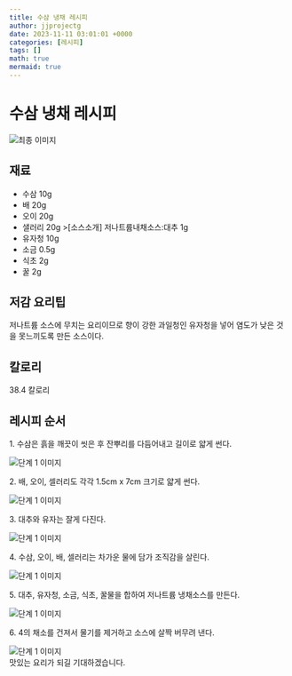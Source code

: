 ```yaml
---
title: 수삼 냉채 레시피
author: jjprojectg
date: 2023-11-11 03:01:01 +0000
categories: [레시피]
tags: []
math: true
mermaid: true
---
```

<meta name="og:type" content="website"/>
<meta charset="UTF-8"/>
<div class="header">
  <h1>수삼 냉채 레시피</h1>
</div>

<div class="container my-4">
  <div class="row">
    <div class="col-12 col-md-6">
      <div class="recipe-image">
        <img src="http://www.foodsafetykorea.go.kr/uploadimg/20141117/20141117053419_1416213259232.jpg" class="step-image" alt="최종 이미지"/>
      </div>
    </div>
    <div class="col-12 col-md-6">
      <div class="ingredients">
        <h2>재료</h2>
        <ul class="card">
          <li> 수삼 10g </li>
          <li>  배 20g </li>
          <li>  오이 20g </li>
          <li>  샐러리 20g >[소스소개] 저나트륨내채소스:대추 1g </li>
          <li>  유자청 10g </li>
          <li>  소금 0.5g </li>
          <li>  식초 2g </li>
          <li>  꿀 2g </li>
</ul>
      </div>
    </div>
    <div class="col-12 col-md-6">
      <div class="ingredients">
        <h2>저감 요리팁</h2>
        <div class="card"> 
          <p>
            저나트륨 소스에 무치는 요리이므로 향이 강한 과일청인 유자청을 넣어 염도가 낮은 것을 못느끼도록 만든 소스이다.
          </p>
        </div>
      </div>
      <div class="ingredients">
        <h2>칼로리</h2>
        <div class="card"> 
          <p>
            38.4 칼로리
          </p>
        </div>
      </div>
    </div>
  </div>

  <h2 class="my-4">레시피 순서</h2>
  <div class="card recipe-card">
    <div class="card-body recipe-step">
      <p class="card-text step-description">1. 수삼은 흙을 깨끗이 씻은 후 잔뿌리를 다듬어내고 길이로 얇게 썬다.</p>
      <img src="http://www.foodsafetykorea.go.kr/uploadimg/cook/819-1.jpg" alt="단계 1 이미지" class="step-image"/>
    </div>
  </div>
  <div class="card recipe-card">
    <div class="card-body recipe-step">
      <p class="card-text step-description">2. 배, 오이, 셀러리도 각각 1.5cm x 7cm 크기로 얇게 썬다.</p>
      <img src="http://www.foodsafetykorea.go.kr/uploadimg/cook/819-2.jpg" alt="단계 1 이미지" class="step-image"/>
    </div>
  </div>
  <div class="card recipe-card">
    <div class="card-body recipe-step">
      <p class="card-text step-description">3. 대추와 유자는 잘게 다진다.</p>
      <img src="http://www.foodsafetykorea.go.kr/uploadimg/cook/819-3.jpg" alt="단계 1 이미지" class="step-image"/>
    </div>
  </div>
  <div class="card recipe-card">
    <div class="card-body recipe-step">
      <p class="card-text step-description">4. 수삼, 오이, 배, 셀러리는 차가운 물에 담가 조직감을 살린다.</p>
      <img src="http://www.foodsafetykorea.go.kr/uploadimg/cook/819-4.jpg" alt="단계 1 이미지" class="step-image"/>
    </div>
  </div>
  <div class="card recipe-card">
    <div class="card-body recipe-step">
      <p class="card-text step-description">5. 대추, 유자청, 소금, 식초, 꿀물을 합하여 저나트륨 냉채소스를 만든다.</p>
      <img src="http://www.foodsafetykorea.go.kr/uploadimg/cook/819-5.jpg" alt="단계 1 이미지" class="step-image"/>
    </div>
  </div>
  <div class="card recipe-card">
    <div class="card-body recipe-step">
      <p class="card-text step-description">6. 4의 채소를 건져서 물기를 제거하고 소스에 살짝 버무려 낸다.</p>
      <img src="http://www.foodsafetykorea.go.kr/uploadimg/cook/819-6.jpg" alt="단계 1 이미지" class="step-image"/>
    </div>
  </div>

</div>
맛있는 요리가 되길 기대하겠습니다.
